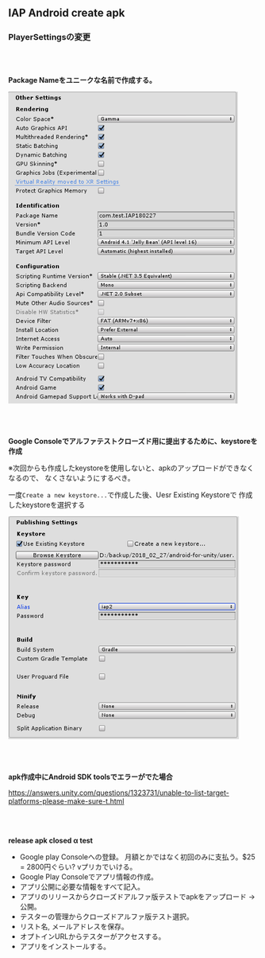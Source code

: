 
## IAP Android create apk

### PlayerSettingsの変更

<br>
<br>

__Package Nameをユニークな名前で作成する。__

![](doc/11.png)


<br>
<br>

__Google Consoleでアルファテストクローズド用に提出するために、keystoreを作成__

※次回からも作成したkeystoreを使用しないと、apkのアップロードができなくなるので、
なくさないようにするべき。

一度`Create a new keystore...`で作成した後、Uesr Existing Keystoreで
作成したkeystoreを選択する

![](doc/10.png)


<br>
<br>

__apk作成中にAndroid SDK toolsでエラーがでた場合__

https://answers.unity.com/questions/1323731/unable-to-list-target-platforms-please-make-sure-t.html


<br>
<br>

__release apk closed α test__

- Google play Consoleへの登録。 月額とかではなく初回のみに支払う。$25 = 2800円ぐらい? vプリカでいける。
- Google Play Consoleでアプリ情報の作成。
- アプリ公開に必要な情報をすべて記入。
- アプリのリリースからクローズドアルファ版テストでapkをアップロード -> 公開。
- テスターの管理からクローズドアルファ版テスト選択。
- リスト名, メールアドレスを保存。
- オプトインURLからテスターがアクセスする。
- アプリをインストールする。